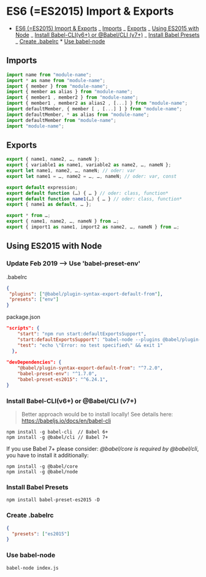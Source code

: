 # ES6 (=ES2015) Import & Exports

<!-- @import "[TOC]" {cmd="toc" depthFrom=1 depthTo=6 orderedList=false} -->

<!-- code_chunk_output -->

- [ES6 (=ES2015) Import & Exports](#es6-es2015-import-exports)
  _ [Imports](#imports)
  _ [Exports](#exports)
  _ [Using ES2015 with Node](#using-es2015-with-node)
  _ [Install Babel-CLI(v6+) or @Babel/CLI (v7+)](#install-babel-cliv6-or-babelcli-v7)
  _ [Install Babel Presets](#install-babel-presets)
  _ [Create .babelrc](#create-babelrc) \* [Use babel-node](#use-babel-node)

<!-- /code_chunk_output -->

## Imports

```javascript
import name from "module-name";
import * as name from "module-name";
import { member } from "module-name";
import { member as alias } from "module-name";
import { member1 , member2 } from "module-name";
import { member1 , member2 as alias2 , [...] } from "module-name";
import defaultMember, { member [ , [...] ] } from "module-name";
import defaultMember, * as alias from "module-name";
import defaultMember from "module-name";
import "module-name";
```

## Exports

```javascript
export { name1, name2, …, nameN };
export { variable1 as name1, variable2 as name2, …, nameN };
export let name1, name2, …, nameN; // oder: var
export let name1 = …, name2 = …, …, nameN; // oder: var, const

export default expression;
export default function (…) { … } // oder: class, function*
export default function name1(…) { … } // oder: class, function*
export { name1 as default, … };

export * from …;
export { name1, name2, …, nameN } from …;
export { import1 as name1, import2 as name2, …, nameN } from …;
```

## Using ES2015 with Node

### Update Feb 2019 --> Use 'babel-preset-env'

.babelrc

```json
{
 "plugins": ["@babel/plugin-syntax-export-default-from"],
 "presets": ["env"]
}
```

package.json

```json
"scripts": {
    "start": "npm run start:defaultExportsSupport",
    "start:defaultExportsSupport": "babel-node --plugins @babel/plugin-syntax-export-default-from index.js",
    "test": "echo \"Error: no test specified\" && exit 1"
  }, 
  
"devDependencies": {
    "@babel/plugin-syntax-export-default-from": "^7.2.0",
    "babel-preset-env": "^1.7.0",
    "babel-preset-es2015": "^6.24.1",
}
```

### Install Babel-CLI(v6+) or @Babel/CLI (v7+)

> Better approach would be to install locally!
> See details here: <https://babeljs.io/docs/en/babel-cli>

```shell
npm install -g babel-cli  // Babel 6+
npm install -g @babel/cli // Babel 7+
```

If you use Babel 7+ please consider: _@babel/core is required by @babel/cli_, you have to install it additionally:

```shell
npm install -g @babel/core
npm install -g @babel/node
```

### Install Babel Presets

```shell
npm install babel-preset-es2015 -D
```

### Create .babelrc

```json
{
  "presets": ["es2015"]
}
```

### Use babel-node

```shell
babel-node index.js
```
